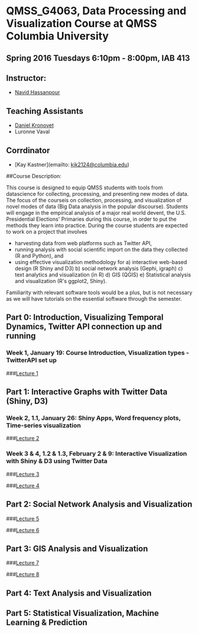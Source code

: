 # QMSS_G4063, Data Processing and Visualization Course at QMSS Columbia University

## Spring 2016 Tuesdays 6:10pm - 8:00pm, IAB 413

## Instructor:

* [Navid Hassanpour](http://navidhassanpour.com/)

## Teaching Assistants

* [Daniel Kronovet](http://kronosapiens.github.io/)
* Luronne Vaval

## Corrdinator

* [Kay Kastner](emailto: kjk2124@columbia.edu)

##Course Description:

This course is designed to equip QMSS students with tools from datascience for collecting, processing, and presenting new modes of data.  The focus of the courseis on collection, processing, and visualization of novel modes of data (Big Data analysis in the popular discourse).  Students will engage in the empirical analysis of a major real world devent, the U.S. Presidential Elections' Primaries during this course, in order to put the methods they learn into practice. During the course students are expected to work on a project that involves

* harvesting data from web platforms such as Twitter API,
* running analysis with social scientific import on the data they collected (R  and  Python), and
* using effective visualization methodology for a) interactive web-based design (R Shiny and D3) b) social network analysis (Gephi, igraph) c) text analytics and visualization (in R) d) GIS (QGIS) e) Statistical analysis and visualization (R's  ggplot2, Shiny).

Familiarity with relevant software tools would be a plus, but is not necessary as we will have tutorials on the essential software through the semester.


## Part 0:  Introduction, Visualizing Temporal Dynamics, Twitter API connection up and running

### Week  1,  January  19:  Course  Introduction,  Visualization  types  -  TwitterAPI set up

###[Lecture 1](/lectures/lecture1.md)

## Part 1:  Interactive Graphs with Twitter Data (Shiny, D3)

### Week 2, 1.1, January 26:  Shiny Apps, Word frequency plots, Time-series visualization

###[Lecture 2](/lectures/lecture2.md)

### Week 3 & 4, 1.2 & 1.3, February 2 & 9: Interactive Visualization with Shiny & D3 using Twitter Data

###[Lecture 3](/lectures/lecture3.md)

###[Lecture 4](/lectures/lecture4.md)


## Part 2:  Social Network Analysis and Visualization

###[Lecture 5](/lectures/lecture5.md)

###[Lecture 6](/lectures/lecture6.md)


## Part 3:  GIS Analysis and Visualization

###[Lecture 7](/lectures/lecture7.md)

###[Lecture 8](/lectures/lecture8.md)


## Part 4:  Text Analysis and Visualization


## Part 5:  Statistical Visualization, Machine Learning & Prediction

